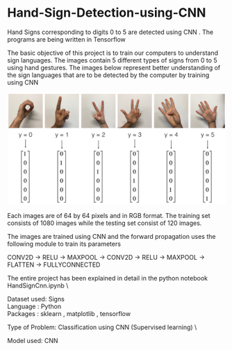 # Hand-Sign-Detection-using-CNN
Hand Signs corresponding to digits 0 to 5 are detected using CNN . The programs are being written in Tensorflow


The basic objective of this project is to train our computers to understand sign languages. The images contain 5 different types of signs from 0 to 5 using hand gestures. The images below represent better understanding of the sign languages that are to be detected by the computer by training using CNN

<img src="signs.png" width ="700" >

Each images are of 64 by 64 pixels and in RGB format.
The training set consists of 1080 images while the testing set consist of 120 images.

The images are trained using CNN and the forward propagation uses the following module to train its parameters

CONV2D -> RELU -> MAXPOOL -> CONV2D -> RELU -> MAXPOOL -> FLATTEN -> FULLYCONNECTED

The entire project has been explained in detail in the python notebook HandSignCnn.ipynb \

Dataset used: Signs \
Language : Python \
Packages : sklearn , matplotlib , tensorflow

Type of Problem: Classification using CNN (Supervised learning) \ 

Model used:
CNN
